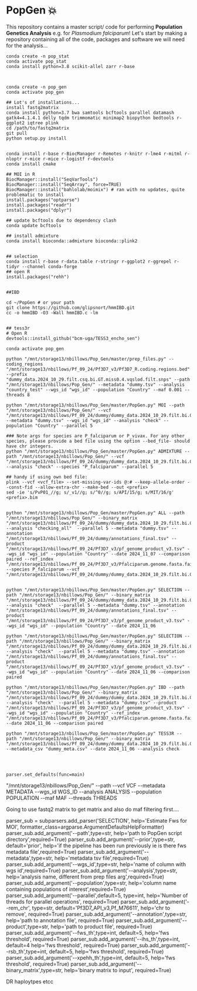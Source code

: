 # PopGen :boom:
This repository contains a master script/ code for performing **Population Genetics Analysis** e.g. for *Plasmodium falciparum*!
Let's start by making a repository containing all of the code, packages and software we will need for the analysis...


```
conda create -n pop_stat
conda activate pop_stat
conda install python=3.8 scikit-allel zarr r-base 



conda create -n pop_gen
conda activate pop_gen

## Lot's of installations...
install fastq2matrix
conda install python=3.7 bwa samtools bcftools parallel datamash gatk4=4.1.4.1 delly tqdm trimmomatic minimap2 biopython bedtools r-ggplot2 iqtree plink
cd /path/to/fastq2matrix
git pull
python setup.py install


conda install r-base r-BiocManager r-Remotes r-knitr r-lme4 r-mitml r-nloptr r-mice r-mice r-logistf r-devtools
conda install cmake

## MOI in R
BiocManager::install("SeqVarTools")
BiocManager::install("SeqArray", force=TRUE)
BiocManager::install("bahlolab/moimix") # ran with no updates, quite problematic to install
install.packages("optparse")
install.packages("readr")
install.packages("dplyr")

## update bcftools due to dependency clash
conda update bcftools

## install admixture
conda install bioconda::admixture bioconda::plink2


## selection
conda install r-base r-data.table r-stringr r-ggplot2 r-ggrepel r-tidyr --channel conda-forge
## open R
install.packages("rehh")


##IBD

cd ~/PopGen # or your path
git clone https://github.com/glipsnort/hmmIBD.git
cc -o hmmIBD -O3 -Wall hmmIBD.c -lm


## tess3r
# Open R
devtools::install_github("bcm-uga/TESS3_encho_sen")
```

```
conda activate pop_gen

python "/mnt/storage13/nbillows/Pop_Gen/master/prep_files.py" --coding_regions "/mnt/storage13/nbillows/Pf_09_24/Pf3D7_v3/Pf3D7_R.coding.regions.bed" --prefix "dummy_data.2024_10_29.filt.csq.bi.GT.miss0.4.vqslod.filt.snps" --path "/mnt/storage13/nbillows/Pop_Gen/" --metadata "dummy.tsv" --analysis "country_test" --wgs_id "wgs_id" --population "Country" --maf 0.001 --threads 8

python "/mnt/storage13/nbillows/Pop_Gen/master/PopGen.py" MOI --path "/mnt/storage13/nbillows/Pop_Gen/" --vcf "/mnt/storage13/nbillows/Pf_09_24/dummy/dummy_data.2024_10_29.filt.bi.GT.miss0.4.vqslod.filt.snps_coding_sorted.pop_maf_filt_0.001.vcf.gz" --metadata "dummy.tsv" --wgs_id "wgs_id" --analysis "check" --population "Country" --parallel 5

### Note args for species are P_falciparum or P_vivax. For any other species, please provide a bed file using the option --bed_file- should have chr integers.
python "/mnt/storage13/nbillows/Pop_Gen/master/PopGen.py" ADMIXTURE --path "/mnt/storage13/nbillows/Pop_Gen/" --vcf "/mnt/storage13/nbillows/Pf_09_24/dummy/dummy_data.2024_10_29.filt.bi.GT.miss0.4.vqslod.filt.snps_coding_sorted.pop_maf_filt_0.001.vcf.gz" --analysis "check" --species "P_falciparum" --parallel 5

## handy if using own bed file:
plink --vcf <vcf_file> --set-missing-var-ids @:# --keep-allele-order --const-fid --allow-extra-chr --make-bed --out <prefix>
sed -ie 's/PvP01_//g; s/_v1//g; s/^0//g; s/API/15/g; s/MIT/16/g' <prefix>.bim


python "/mnt/storage13/nbillows/Pop_Gen/master/PopGen.py" ALL --path "/mnt/storage13/nbillows/Pop_Gen/" --binary_matrix "/mnt/storage13/nbillows/Pf_09_24/dummy/dummy_data.2024_10_29.filt.bi.GT.miss0.4.vqslod.filt.snps_coding_sorted.pop_maf_filt_0.001.mat.bin" --analysis "checking_all"  --parallel 5 --metadata "dummy.tsv" --annotation "/mnt/storage13/nbillows/Pf_09_24/dummy/annotations_final.tsv" --product "/mnt/storage13/nbillows/Pf_09_24/Pf3D7_v3/pf_genome_product_v3.tsv" --wgs_id "wgs_id" --population "Country" --date 2024_11_07 --comparison paired --ref_index "/mnt/storage13/nbillows/Pf_09_24/Pf3D7_v3/Pfalciparum.genome.fasta.fai" --species P_falciparum --vcf "/mnt/storage13/nbillows/Pf_09_24/dummy/dummy_data.2024_10_29.filt.bi.GT.miss0.4.vqslod.filt.snps_coding_sorted.pop_maf_filt_0.001.vcf.gz"


python "/mnt/storage13/nbillows/Pop_Gen/master/PopGen.py" SELECTION --path "/mnt/storage13/nbillows/Pop_Gen/" --binary_matrix "/mnt/storage13/nbillows/Pf_09_24/dummy/dummy_data.2024_10_29.filt.bi.GT.miss0.4.vqslod.filt.snps_coding_sorted.pop_maf_filt_0.001.mat.bin" --analysis "check"  --parallel 5 --metadata "dummy.tsv" --annotation "/mnt/storage13/nbillows/Pf_09_24/dummy/annotations_final.tsv" --product "/mnt/storage13/nbillows/Pf_09_24/Pf3D7_v3/pf_genome_product_v3.tsv" --wgs_id "wgs_id" --population "Country" --date 2024_11_06

python "/mnt/storage13/nbillows/Pop_Gen/master/PopGen.py" SELECTION --path "/mnt/storage13/nbillows/Pop_Gen/" --binary_matrix "/mnt/storage13/nbillows/Pf_09_24/dummy/dummy_data.2024_10_29.filt.bi.GT.miss0.4.vqslod.filt.snps_coding_sorted.pop_maf_filt_0.001.mat.bin" --analysis "check"  --parallel 5 --metadata "dummy.tsv" --annotation "/mnt/storage13/nbillows/Pf_09_24/dummy/annotations_final.tsv" --product "/mnt/storage13/nbillows/Pf_09_24/Pf3D7_v3/pf_genome_product_v3.tsv" --wgs_id "wgs_id" --population "Country" --date 2024_11_06 --comparison paired

python "/mnt/storage13/nbillows/Pop_Gen/master/PopGen.py" IBD --path "/mnt/storage13/nbillows/Pop_Gen/" --binary_matrix "/mnt/storage13/nbillows/Pf_09_24/dummy/dummy_data.2024_10_29.filt.bi.GT.miss0.4.vqslod.filt.snps_coding_sorted.pop_maf_filt_0.001.mat.bin" --analysis "check"  --parallel 5 --metadata "dummy.tsv" --product "/mnt/storage13/nbillows/Pf_09_24/Pf3D7_v3/pf_genome_product_v3.tsv" --wgs_id "wgs_id" --population "Country" --ref_index "/mnt/storage13/nbillows/Pf_09_24/Pf3D7_v3/Pfalciparum.genome.fasta.fai" --date 2024_11_06 --comparison paired

python "/mnt/storage13/nbillows/Pop_Gen/master/PopGen.py" TESS3R --path "/mnt/storage13/nbillows/Pop_Gen/" --binary_matrix "/mnt/storage13/nbillows/Pf_09_24/dummy/dummy_data.2024_10_29.filt.bi.GT.miss0.4.vqslod.filt.snps_coding_sorted.pop_maf_filt_0.001.mat.bin" --metadata_csv "dummy_meta.csv" --date 2024_11_06 --analysis check




parser.set_defaults(func=main)
```
"/mnt/storage13/nbillows/Pop_Gen/"  --path  --vcf VCF --metadata METADATA --wgs_id
                 WGS_ID --analysis ANALYSIS --population POPULATION --maf MAF
                 --threads THREADS

Going to use fastq2 matrix to get matrix and also do maf filtering first....





parser_sub = subparsers.add_parser('SELECTION', help='Estimate Fws for MOI', formatter_class=argparse.ArgumentDefaultsHelpFormatter)
parser_sub.add_argument('--path',type=str, help='path to PopGen script directory',required=True)
parser_sub.add_argument('--prior',type=str, default='prior', help='if the pipeline has been run previously ie is there fws metadata file',required=True)
parser_sub.add_argument('--metadata',type=str, help='metadata tsv file',required=True)
parser_sub.add_argument('--wgs_id',type=str, help='name of column with wgs id',required=True)
parser_sub.add_argument('--analysis',type=str, help='analysis name, different from prep files arg',required=True)
parser_sub.add_argument('--population',type=str, help='column name containing populations of interest',required=True)
parser_sub.add_argument('--parallel',default=5, type=int, help='Number of threads for parallel operations', required=True)
parser_sub.add_argument('--rem_chr', type=str, default='Pf3D7_API_v3,Pf_M76611', help='chr to remove', required=True)
parser_sub.add_argument('--annotation',type=str, help='path to annotation file', required=True)
parser_sub.add_argument('--product',type=str, help='path to product file', required=True)
parser_sub.add_argument('--fws_th',type=int, default=5, help='fws threshold', required=True)
parser_sub.add_argument('--ihs_th',type=int, default=4 help='fws threshold', required=True)
parser_sub.add_argument('--rsb_th',type=int, default=5, help='fws threshold', required=True)
parser_sub.add_argument('--xpehh_th',type=int, default=5, help='fws threshold', required=True)
parser_sub.add_argument('--binary_matrix',type=str, help='binary matrix to input', required=True)


DR haploytpes etcc

